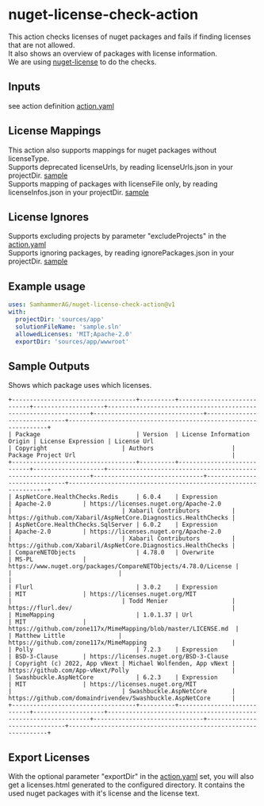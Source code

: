 # nuget-license-check-action
This action checks licenses of nuget packages and fails if finding licenses that are not allowed.\
It also shows an overview of packages with license information.\
We are using [nuget-license](https://github.com/tomchavakis/nuget-license) to do the checks.

## Inputs
see action definition [action.yaml](action.yaml)

## License Mappings
This action also supports mappings for nuget packages without licenseType.\
Supports deprecated licenseUrls, by reading licenseUrls.json in your projectDir. [sample](sample/licenseUrls.json)\
Supports mapping of packages with licenseFile only, by reading licenseInfos.json in your projectDir. [sample](sample/licenseInfos.json)

## License Ignores
Supports excluding projects by parameter "excludeProjects" in the [action.yaml](action.yaml)\
Supports ignoring packages, by reading ignorePackages.json in your projectDir. [sample](sample/ignorePackages.json)

## Example usage

```yaml
uses: SamhammerAG/nuget-license-check-action@v1
with:
  projectDir: 'sources/app'
  solutionFileName: 'sample.sln'
  allowedLicenses: 'MIT;Apache-2.0'
  exportDir: 'sources/app/wwwroot'
```

## Sample Outputs

Shows which package uses which licenses.
```
+-----------------------------------+----------+----------------------------+--------------------+-----------------------------------------------------------------+-------------------------------+------------------------------+----------------------------------------------------------------+
| Package                           | Version  | License Information Origin | License Expression | License Url                                                     | Copyright                     | Authors                      | Package Project Url                                            |
+-----------------------------------+----------+----------------------------+--------------------+-----------------------------------------------------------------+-------------------------------+------------------------------+----------------------------------------------------------------+
| AspNetCore.HealthChecks.Redis     | 6.0.4    | Expression                 | Apache-2.0         | https://licenses.nuget.org/Apache-2.0                           |                               | Xabaril Contributors         | https://github.com/Xabaril/AspNetCore.Diagnostics.HealthChecks |
| AspNetCore.HealthChecks.SqlServer | 6.0.2    | Expression                 | Apache-2.0         | https://licenses.nuget.org/Apache-2.0                           |                               | Xabaril Contributors         | https://github.com/Xabaril/AspNetCore.Diagnostics.HealthChecks |
| CompareNETObjects                 | 4.78.0   | Overwrite                  | MS-PL              | https://www.nuget.org/packages/CompareNETObjects/4.78.0/License |                               |                              |                                                                |
| Flurl                             | 3.0.2    | Expression                 | MIT                | https://licenses.nuget.org/MIT                                  |                               | Todd Menier                  | https://flurl.dev/                                             |
| MimeMapping                       | 1.0.1.37 | Url                        | MIT                | https://github.com/zone117x/MimeMapping/blob/master/LICENSE.md  |                               | Matthew Little               | https://github.com/zone117x/MimeMapping                        |
| Polly                             | 7.2.3    | Expression                 | BSD-3-Clause       | https://licenses.nuget.org/BSD-3-Clause                         | Copyright (c) 2022, App vNext | Michael Wolfenden, App vNext | https://github.com/App-vNext/Polly                             |
| Swashbuckle.AspNetCore            | 6.2.3    | Expression                 | MIT                | https://licenses.nuget.org/MIT                                  |                               | Swashbuckle.AspNetCore       | https://github.com/domaindrivendev/Swashbuckle.AspNetCore      |
+-----------------------------------+----------+----------------------------+--------------------+-----------------------------------------------------------------+-------------------------------+------------------------------+----------------------------------------------------------------+
```

## Export Licenses
With the optional parameter "exportDir" in the [action.yaml](action.yaml) set, you will also get a licenses.html generated to the configured directory. It contains the used nuget packages with it's license and the license text.
